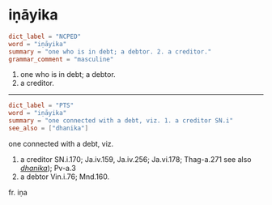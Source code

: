 # iṇāyika

``` toml
dict_label = "NCPED"
word = "iṇāyika"
summary = "one who is in debt; a debtor. 2. a creditor."
grammar_comment = "masculine"
```

1. one who is in debt; a debtor.
2. a creditor.

--------------------

``` toml
dict_label = "PTS"
word = "iṇāyika"
summary = "one connected with a debt, viz. 1. a creditor SN.i"
see_also = ["dhanika"]
```

one connected with a debt, viz.

1. a creditor SN.i.170; Ja.iv.159, Ja.iv.256; Ja.vi.178; Thag\-a.271 see also *[dhanika](dhanika.md)*); Pv\-a.3
2. a debtor Vin.i.76; Mnd.160.

fr. iṇa


